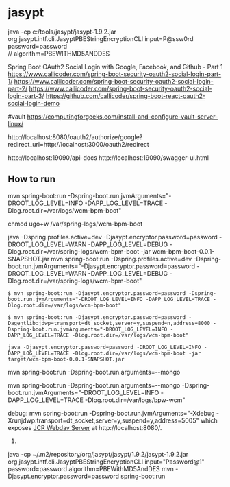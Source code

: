 # jasypt
java -cp c:/tools/jasypt/jasypt-1.9.2.jar org.jasypt.intf.cli.JasyptPBEStringEncryptionCLI input=P@ssw0rd password=password  
  // algorithm=PBEWITHMD5ANDDES

Spring Boot OAuth2 Social Login with Google, Facebook, and Github - Part 1
https://www.callicoder.com/spring-boot-security-oauth2-social-login-part-1/
https://www.callicoder.com/spring-boot-security-oauth2-social-login-part-2/
https://www.callicoder.com/spring-boot-security-oauth2-social-login-part-3/
https://github.com/callicoder/spring-boot-react-oauth2-social-login-demo

#vault
https://computingforgeeks.com/install-and-configure-vault-server-linux/

http://localhost:8080/oauth2/authorize/google?redirect_uri=http://localhost:3000/oauth2/redirect

http://localhost:19090/api-docs
http://localhost:19090/swagger-ui.html

## How to run
mvn spring-boot:run -Dspring-boot.run.jvmArguments="-DROOT_LOG_LEVEL=INFO -DAPP_LOG_LEVEL=TRACE -Dlog.root.dir=/var/logs/wcm-bpm-boot"


chmod ugo+w /var/spring-logs/wcm-bpm-boot
 
java -Dspring.profiles.active=dev -Djasypt.encryptor.password=password -DROOT_LOG_LEVEL=WARN -DAPP_LOG_LEVEL=DEBUG -Dlog.root.dir=/var/spring-logs/wcm-bpm-boot -jar wcm-bpm-boot-0.0.1-SNAPSHOT.jar 
mvn spring-boot:run -Dspring.profiles.active=dev -Dspring-boot.run.jvmArguments="-Djasypt.encryptor.password=password -DROOT_LOG_LEVEL=WARN -DAPP_LOG_LEVEL=DEBUG -Dlog.root.dir=/var/spring-logs/wcm-bpm-boot"

    $ mvn spring-boot:run -Djasypt.encryptor.password=password -Dspring-boot.run.jvmArguments="-DROOT_LOG_LEVEL=INFO -DAPP_LOG_LEVEL=TRACE -Dlog.root.dir=/var/logs/wcm-bpm-boot"

    $ mvn spring-boot:run -Djasypt.encryptor.password=password -Dagentlib:jdwp=transport=dt_socket,server=y,suspend=n,address=8000 -Dspring-boot.run.jvmArguments="-DROOT_LOG_LEVEL=INFO -DAPP_LOG_LEVEL=TRACE -Dlog.root.dir=/var/logs/wcm-bpm-boot"

    java -Djasypt.encryptor.password=password -DROOT_LOG_LEVEL=INFO -DAPP_LOG_LEVEL=TRACE -Dlog.root.dir=/var/logs/wcm-bpm-boot -jar target/wcm-bpm-boot-0.0.1-SNAPSHOT.jar
mvn spring-boot:run -Dspring-boot.run.arguments=--mongo

mvn spring-boot:run -Dspring-boot.run.arguments=--mongo -Dspring-boot.run.jvmArguments="-DROOT_LOG_LEVEL=INFO -DAPP_LOG_LEVEL=TRACE -Dlog.root.dir=/var/logs/bpw-wcm"



debug:
mvn spring-boot:run -Dspring-boot.run.jvmArguments="-Xdebug -Xrunjdwp:transport=dt_socket,server=y,suspend=y,address=5005"
which exposes [JCR Webdav Server](http://jackrabbit.apache.org/jcr/components/jackrabbit-jcr-server.html#JCR_Webdav_Server) at http://localhost:8080/.


1.
java -cp ~/.m2/repository/org/jasypt/jasypt/1.9.2/jasypt-1.9.2.jar  org.jasypt.intf.cli.JasyptPBEStringEncryptionCLI input="Password@1" password=password algorithm=PBEWithMD5AndDES
mvn -Djasypt.encryptor.password=password spring-boot:run
